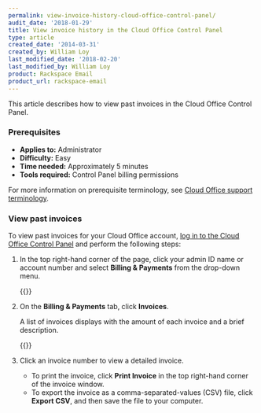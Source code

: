 ```yaml
---
permalink: view-invoice-history-cloud-office-control-panel/
audit_date: '2018-01-29'
title: View invoice history in the Cloud Office Control Panel
type: article
created_date: '2014-03-31'
created_by: William Loy
last_modified_date: '2018-02-20'
last_modified_by: William Loy
product: Rackspace Email
product_url: rackspace-email
---
```


This article describes how to view past invoices in the Cloud Office Control Panel.

### Prerequisites

- **Applies to:** Administrator
- **Difficulty:** Easy
- **Time needed:** Approximately 5 minutes
- **Tools required:**  Control Panel billing permissions

For more information on prerequisite terminology, see [Cloud Office support terminology](/support/how-to/cloud-office-support-terminology).

### View past invoices

To view past invoices for your Cloud Office account, [log in to the
Cloud Office Control Panel](https://cp.rackspace.com/) and perform the following
steps:

1. In the top right-hand corner of the page, click your admin ID name or account number and select **Billing & Payments** from the drop-down menu.

    {{<image src="admindropmenu.png" alt="" title="">}}

2. On the **Billing & Payments** tab, click **Invoices**.

   A list of invoices displays with the amount of each invoice and a brief description.

   {{<image src="invoices.png" alt="" title="">}}

3. Click an invoice number to view a detailed invoice.

   - To print the invoice, click **Print Invoice** in the top right-hand corner of the invoice window.
   - To export the invoice as a comma-separated-values (CSV) file, click **Export CSV**, and then save the file to your computer.
